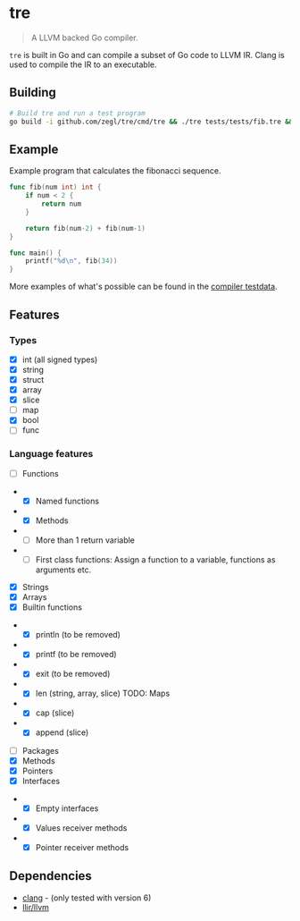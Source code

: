 # tre

> A LLVM backed Go compiler.

`tre` is built in Go and can compile a subset of Go code to LLVM IR. Clang is
used to compile the IR to an executable.

## Building 

```bash
# Build tre and run a test program
go build -i github.com/zegl/tre/cmd/tre && ./tre tests/tests/fib.tre && ./output-binary
```

## Example

Example program that calculates the fibonacci sequence.

```go
func fib(num int) int {
    if num < 2 {
        return num
    }

    return fib(num-2) + fib(num-1)
}

func main() {
    printf("%d\n", fib(34))
}
```

More examples of what's possible can be found in the [compiler testdata](https://github.com/zegl/tre/tree/master/compiler/testdata).

## Features

### Types

- [x] int (all signed types)
- [x] string
- [x] struct
- [x] array
- [x] slice
- [ ] map
- [x] bool
- [ ] func

### Language features

- [ ] Functions
- - [x] Named functions
- - [x] Methods
- - [ ] More than 1 return variable
- - [ ] First class functions: Assign a function to a variable, functions as arguments etc.
- [x] Strings
- [x] Arrays
- [x] Builtin functions
- - [x] println (to be removed)
- - [x] printf (to be removed)
- - [x] exit (to be removed)
- - [x] len (string, array, slice) TODO: Maps
- - [x] cap (slice)
- - [x] append (slice)
- [ ] Packages
- [x] Methods
- [x] Pointers
- [x] Interfaces
- - [x] Empty interfaces
- - [x] Values receiver methods
- - [x] Pointer receiver methods

## Dependencies

* [clang](https://clang.llvm.org/) - (only tested with version 6)
* [llir/llvm](https://github.com/llir/llvm)
